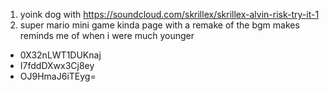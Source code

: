 1. yoink dog with https://soundcloud.com/skrillex/skrillex-alvin-risk-try-it-1
2. super mario mini game kinda page with a remake of the bgm makes reminds me of when i were much younger
- 0X32nLWT1DUKnaj
- I7fddDXwx3Cj8ey
- OJ9HmaJ6iTEyg=
